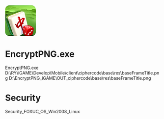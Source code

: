 ![cc](https://github.com/foxuc/Security/blob/master/pic/g21.png)
    
# EncryptPNG.exe
EncryptPNG.exe D:\RY\iGAME\Develop\Mobile\client\ciphercode\base\res\baseFrameTitle.png D:\EncryptPNG_iGAME\OUT_ciphercode\base\res\baseFrameTitle.png


# Security
Security_FOXUC_OS_Win2008_Linux
